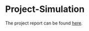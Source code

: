 # Project-Simulation
The project report can be found [here](Final_Year_Project_Final_Draft_Revision.pdf).
